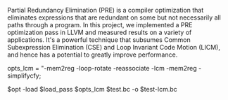 Partial Redundancy Elimination (PRE) is a compiler optimization that eliminates
expressions that are redundant on some but not necessarily all paths through a
program. In this project, we implemented a PRE optimization pass in LLVM 
and measured results on a variety of applications. It's a powerful technique that subsumes 
Common Subexpression Elimination (CSE) and Loop Invariant Code Motion (LICM), and hence has a potential to 
greatly improve performance.

opts_lcm = "-mem2reg -loop-rotate   -reassociate -lcm  -mem2reg -simplifycfy;

$opt -load $load_pass  $opts_lcm   $test.bc -o  $test-lcm.bc
